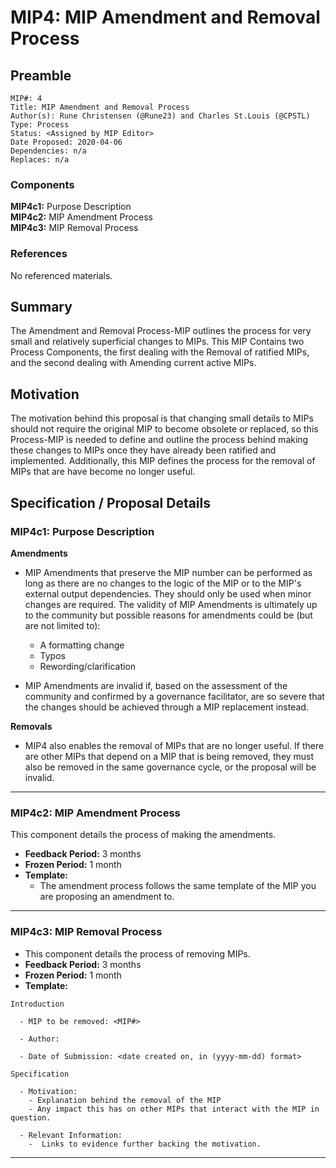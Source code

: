 # MIP4: MIP Amendment and Removal Process

## Preamble
```
MIP#: 4
Title: MIP Amendment and Removal Process
Author(s): Rune Christensen (@Rune23) and Charles St.Louis (@CPSTL)
Type: Process
Status: <Assigned by MIP Editor>
Date Proposed: 2020-04-06
Dependencies: n/a
Replaces: n/a
  ```

### Components
**MIP4c1:** Purpose Description  
**MIP4c2:** MIP Amendment Process  
**MIP4c3:** MIP Removal Process  

### References
No referenced materials.

## Summary

The Amendment and Removal Process-MIP outlines the process for very small and relatively superficial changes to MIPs. This MIP Contains two Process Components, the first dealing with the Removal of ratified MIPs, and the second dealing with Amending current active MIPs.

## Motivation

The motivation behind this proposal is that changing small details to MIPs should not require the original MIP to become obsolete or replaced, so this Process-MIP is needed to define and outline the process behind making these changes to MIPs once they have already been ratified and implemented. Additionally, this MIP defines the process for the removal of MIPs that are have become no longer useful.
  

## Specification / Proposal Details

### MIP4c1: Purpose Description

**Amendments**
-   MIP Amendments that preserve the MIP number can be performed as long as there are no changes to the logic of the MIP or to the MIP's external output dependencies. They should only be used when minor changes are required. The validity of MIP Amendments is ultimately up to the community but possible reasons for amendments could be (but are not limited to): 
    -   A formatting change
    -   Typos
    -   Rewording/clarification

-   MIP Amendments are invalid if, based on the assessment of the community and confirmed by a governance facilitator, are so severe that the changes should be achieved through a MIP replacement instead.

**Removals**
-   MIP4 also enables the removal of MIPs that are no longer useful. If there are other MIPs that depend on a MIP that is being removed, they must also be removed in the same governance cycle, or the proposal will be invalid.
    
---
### MIP4c2: MIP Amendment Process 

 This component details the process of making the amendments.
- **Feedback Period:** 3 months
- **Frozen Period:** 1 month
- **Template:**
	- The amendment process follows the same template of the MIP you are proposing an amendment to. 
    
---
### MIP4c3: MIP Removal Process 


- This component details the process of removing MIPs. 
- **Feedback Period:** 3 months
- **Frozen Period:** 1 month
- **Template:**

```
Introduction

  - MIP to be removed: <MIP#>

  - Author:

  - Date of Submission: <date created on, in (yyyy-mm-dd) format>

Specification
    
  - Motivation:
    - Explanation behind the removal of the MIP
    - Any impact this has on other MIPs that interact with the MIP in question. 

  - Relevant Information:
	-  Links to evidence further backing the motivation.
```
---
